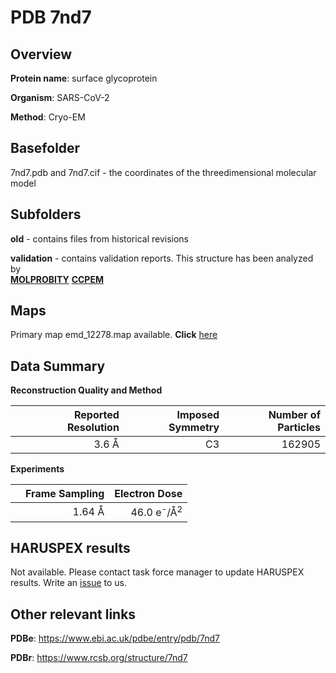 # PDB 7nd7

## Overview

**Protein name**: surface glycoprotein

**Organism**: SARS-CoV-2

**Method**: Cryo-EM



## Basefolder

7nd7.pdb and 7nd7.cif - the coordinates of the threedimensional molecular model

## Subfolders



**old** - contains files from historical revisions

**validation** - contains validation reports. This structure has been analyzed by <br>  [**MOLPROBITY**](https://github.com/thorn-lab/coronavirus_structural_task_force/tree/master/pdb/surface_glycoprotein/SARS-CoV-2/7nd7/validation/molprobity)   [**CCPEM**](https://github.com/thorn-lab/coronavirus_structural_task_force/tree/master/pdb/surface_glycoprotein/SARS-CoV-2/7nd7/validation/ccpem-validation)



## Maps

Primary map emd_12278.map available. **Click** [here](http://ftp.wwpdb.org/pub/emdb/structures/EMD-12278/map/) 

## Data Summary
**Reconstruction Quality and Method**

|   | Reported Resolution | Imposed Symmetry | Number of Particles |
|---|-------------:|----------------:|--------------:|
|   |3.6 Å|C3|162905|

**Experiments**

|   | Frame Sampling | Electron Dose |
|---|-------------:|----------------:|
|   |1.64 Å|46.0 e<sup>-</sup>/Å<sup>2</sup>|

## HARUSPEX results

Not available. Please contact task force manager to update HARUSPEX results. Write an [issue](https://github.com/thorn-lab/coronavirus_structural_task_force/issues) to us.

## Other relevant links 
**PDBe**:  https://www.ebi.ac.uk/pdbe/entry/pdb/7nd7
 
**PDBr**: https://www.rcsb.org/structure/7nd7 
